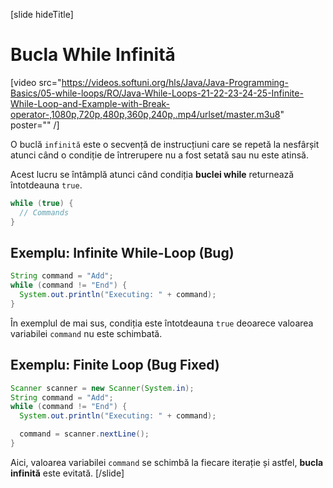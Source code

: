 [slide hideTitle]
# Bucla While Infinită

[video src="https://videos.softuni.org/hls/Java/Java-Programming-Basics/05-while-loops/RO/Java-While-Loops-21-22-23-24-25-Infinite-While-Loop-and-Example-with-Break-operator-,1080p,720p,480p,360p,240p,.mp4/urlset/master.m3u8" poster="" /]

O buclă `infinită` este o secvență de instrucțiuni care se repetă la nesfârșit atunci când o condiție de întrerupere nu a fost setată sau nu este atinsă.

Acest lucru se întâmplă atunci când condiția **buclei while** returnează întotdeauna `true`. 

```java
while (true) {
  // Commands
}
```

## Exemplu: Infinite While-Loop (Bug)
```java
String command = "Add";
while (command != "End") {
  System.out.println("Executing: " + command);
}
```

În exemplul de mai sus, condiția este întotdeauna `true` deoarece valoarea variabilei `command` nu este schimbată.

## Exemplu: Finite Loop (Bug Fixed)
```java
Scanner scanner = new Scanner(System.in);
String command = "Add";
while (command != "End") {
  System.out.println("Executing: " + command);

  command = scanner.nextLine();
}
```

Aici, valoarea variabilei `command` se schimbă la fiecare iterație și astfel, **bucla infinită** este evitată.
[/slide]
